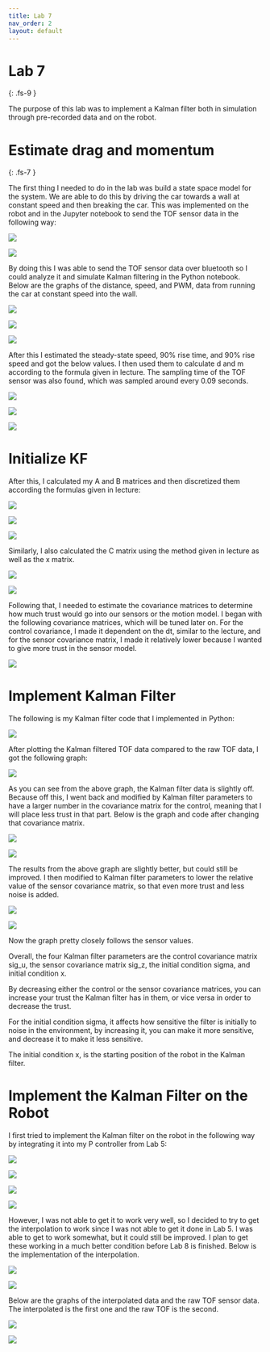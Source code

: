 ```yaml
---
title: Lab 7
nav_order: 2
layout: default
---
```


# Lab 7
{: .fs-9 }

The purpose of this lab was to implement a Kalman filter both in simulation through pre-recorded data and on the robot.

# Estimate drag and momentum
{: .fs-7 }

The first thing I needed to do in the lab was build a state space model for the system. We are able to do this by driving the car towards a wall at constant speed and then breaking the car. This was implemented on the robot and in the Jupyter notebook to send the TOF sensor data in the following way:

![](lab7pics/sys.png)

![](lab7pics/sys_blue.png)

By doing this I was able to send the TOF sensor data over bluetooth so I could analyze it and simulate Kalman filtering in the Python notebook. Below are the graphs of the distance, speed, and PWM, data from running the car at constant speed into the wall.

![](lab7pics/dist.png)

![](lab7pics/speed.png)

![](lab7pics/pwm.png)

After this I estimated the steady-state speed, 90% rise time, and 90% rise speed and got the below values. I then used them to calculate d and m according to the formula given in lecture. The sampling time of the TOF sensor was also found, which was sampled around every 0.09 seconds.

![](lab7pics/d.png)

![](lab7pics/m.png)

![](lab7pics/ss.png)

# Initialize KF

After this, I calculated my A and B matrices and then discretized them according the formulas given in lecture:

![](lab7pics/abd.png)

![](lab7pics/AB.png)

![](lab7pics/d.png)

Similarly, I also calculated the C matrix using the method given in lecture as well as the x matrix.

![](lab7pics/c.png)

![](lab7pics/cx.png)

Following that, I needed to estimate the covariance matrices to determine how much trust would go into our sensors or the motion model. I began with the following covariance matrices, which will be tuned later on. For the control covariance, I made it dependent on the dt, similar to the lecture, and for the sensor covariance matrix, I made it relatively lower because I wanted to give more trust in the sensor model.

![](lab7pics/1.png)

# Implement Kalman Filter

The following is my Kalman filter code that I implemented in Python:

![](lab7pics/kalman.png)

After plotting the Kalman filtered TOF data compared to the raw TOF data, I got the following graph:

![](lab7pics/1g.png)

As you can see from the above graph, the Kalman filter data is slightly off. Because off this, I went back and modified by Kalman filter parameters to have a larger number in the covariance matrix for the control, meaning that I will place less trust in that part. Below is the graph and code after changing that covariance matrix.

![](lab7pics/2.png)

![](lab7pics/2g.png)

The results from the above graph are slightly better, but could still be improved. I then modified to Kalman filter parameters to lower the relative value of the sensor covariance matrix, so that even more trust and less noise is added.

![](lab7pics/3.png)

![](lab7pics/3g.png)

Now the graph pretty closely follows the sensor values. 

Overall, the four Kalman filter parameters are the control covariance matrix sig_u, the sensor covariance matrix sig_z, the initial condition sigma, and initial condition x.

By decreasing either the control or the sensor covariance matrices, you can increase your trust the Kalman filter has in them, or vice versa in order to decrease the trust.

For the initial condition sigma, it affects how sensitive the filter is initially to noise in the environment, by increasing it, you can make it more sensitive, and decrease it to make it less sensitive.

The initial condition x, is the starting position of the robot in the Kalman filter.

# Implement the Kalman Filter on the Robot

I first tried to implement the Kalman filter on the robot in the following way by integrating it into my P controller from Lab 5:

![](lab7pics/kal.png)

![](lab7pics/KF.png)

![](lab7pics/KFp.png)

![](lab7pics/KFc.png)

However, I was not able to get it to work very well, so I decided to try to get the interpolation to work since I was not able to get it done in Lab 5. I was able to get to work somewhat, but it could still be improved. I plan to get these working in a much better condition before Lab 8 is finished. Below is the implementation of the interpolation.

![](lab7pics/inter.png)

![](lab7pics/interc.png)

Below are the graphs of the interpolated data and the raw TOF sensor data. The interpolated is the first one and the raw TOF is the second.

![](lab7pics/int.png)

![](lab7pics/norm.png)


